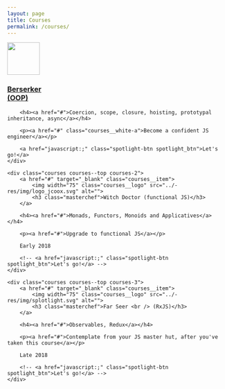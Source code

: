 ```yaml
---
layout: page
title: Courses
permalink: /courses/
---
```



<div class="top-card">
    <div class="courses courses--top courses-1">
        <a href="#" target="_blank" class="courses__item">
            <img width="75" class="courses__logo" src="../-res/img/splotlight.svg" alt="">
            <h3 class="masterchef">Berserker <br /> (OOP)</h3>
        </a>

        <h4><a href="#">Coercion, scope, closure, hoisting, prototypal inheritance, async</a></h4>

        <p><a href="#" class="courses__white-a">Become a confident JS engineer</a></p>

        <a href="javascript:;" class="spotlight-btn spotlight_btn">Let's go!</a>
    </div>

    <div class="courses courses--top courses-2">
        <a href="#" target="_blank" class="courses__item">
            <img width="75" class="courses__logo" src="../-res/img/logo_jcoox.svg" alt="">
            <h3 class="masterchef">Witch Doctor (functional JS)</h3>
        </a>

        <h4><a href="#">Monads, Functors, Monoids and Applicatives</a></h4>

        <p><a href="#">Upgrade to functional JS</a></p>

        Early 2018

        <!-- <a href="javascript:;" class="spotlight-btn spotlight_btn">Let's go!</a> -->
    </div>

    <div class="courses courses--top courses-3">
        <a href="#" target="_blank" class="courses__item">
            <img width="75" class="courses__logo" src="../-res/img/splotlight.svg" alt="">
            <h3 class="masterchef">Far Seer <br /> (RxJS)</h3>
        </a>

        <h4><a href="#">Observables, Redux</a></h4>

        <p><a href="#">Contemplate from your JS master hut, after you've taken this course</a></p>

        Late 2018

        <!-- <a href="javascript:;" class="spotlight-btn spotlight_btn">Let's go!</a> -->
    </div>
</div>
